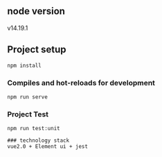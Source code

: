 ## node version
v14.19.1
## Project setup
```
npm install
```
### Compiles and hot-reloads for development
```
npm run serve
```
### Project Test
```
npm run test:unit

### technology stack
vue2.0 + Element ui + jest